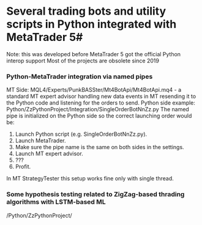 # Several trading bots and utility scripts in Python integrated with MetaTrader 5#
Note: this was developed before MetaTrader 5 got the official Python interop support
Most of the projects are obsolete since 2019

### Python-MetaTrader integration via named pipes ###
MT Side: MQL4/Experts/PunkBASSter/Mt4BotApi/Mt4BotApi.mq4 - a standard MT expert advisor handling new data events in MT resending it to the Python code and listening for the orders to send.
Python side example: Python/ZzPythonProject/Integration/SingleOrderBotNnZz.py
The named pipe is initialized on the Python side so the correct launching order would be:
1. Launch Python script (e.g. SingleOrderBotNnZz.py).
2. Launch MetaTrader.
3. Make sure the pipe name is the same on both sides in the settings.
4. Launch MT expert advisor.
5. ???
6. Profit.

In MT StrategyTester this setup works fine only with single thread.

### Some hypothesis testing related to ZigZag-based thrading algorithms with LSTM-based ML ###
/Python/ZzPythonProject/
